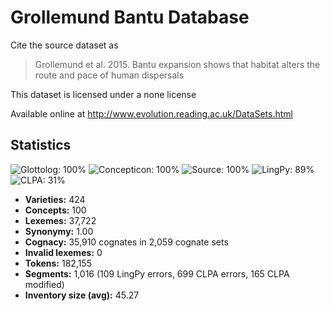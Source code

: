 # Grollemund Bantu Database

Cite the source dataset as

> Grollemund et al. 2015. Bantu expansion shows that habitat alters the route and pace of human dispersals

This dataset is licensed under a none license

Available online at http://www.evolution.reading.ac.uk/DataSets.html

## Statistics
![Glottolog: 100%](https://img.shields.io/badge/Glottolog-100%25-brightgreen.svg "Glottolog: 100%") ![Concepticon: 100%](https://img.shields.io/badge/Concepticon-100%25-brightgreen.svg "Concepticon: 100%") ![Source: 100%](https://img.shields.io/badge/Source-100%25-brightgreen.svg "Source: 100%") ![LingPy: 89%](https://img.shields.io/badge/LingPy-89%25-yellowgreen.svg "LingPy: 89%") ![CLPA: 31%](https://img.shields.io/badge/CLPA-31%25-red.svg "CLPA: 31%")

- **Varieties:** 424
- **Concepts:** 100
- **Lexemes:** 37,722
- **Synonymy:** 1.00
- **Cognacy:** 35,910 cognates in 2,059 cognate sets
- **Invalid lexemes:** 0
- **Tokens:** 182,155
- **Segments:** 1,016 (109 LingPy errors, 699 CLPA errors, 165 CLPA modified)
- **Inventory size (avg):** 45.27